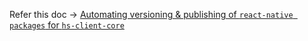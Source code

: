 Refer this doc -> [Automating versioning & publishing of `react-native packages` for `hs-client-core`](https://docs.google.com/document/d/1L7EWeNvI8jKAzt93PvnLk9cTJA1H8UiS2C74aKeKkWQ/edit?usp=sharing) 